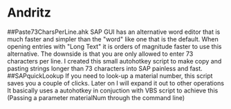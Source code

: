 # Andritz
##Paste73CharsPerLine.ahk
SAP GUI has an alternative word editor that is much faster and simpler than the "word" like one that is the default.
When opening entries with "Long Text" it is orders of magnitude faster to use this alternative. The downside is that
you are only allowed to enter 73 characters per line.
I created this small autohotkey script to make copy and pasting strings longer than 73 characters into SAP painless and
fast.
##SAPquickLookup
If you need to look-up a material number, this script saves you a couple of clicks.
Later on I will expand it out to other operations
It basically uses a autohotkey in conjuction with VBS script to achieve this (Passing a parameter materialNum through the command line)